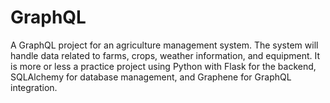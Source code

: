 # GraphQL
A GraphQL project for an agriculture management system. The system will handle data related to farms, crops, weather information, and equipment. It is more or less a practice project using Python with Flask for the backend, SQLAlchemy for database management, and Graphene for GraphQL integration.
